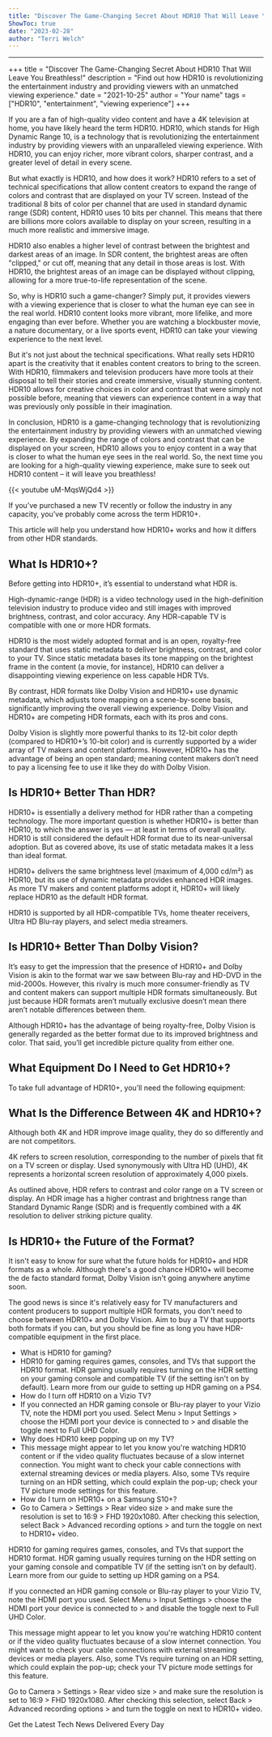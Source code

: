 ```yaml
---
title: "Discover The Game-Changing Secret About HDR10 That Will Leave You Breathless!"
ShowToc: true 
date: "2023-02-28"
author: "Terri Welch"
---
```

*****
+++ 
title = "Discover The Game-Changing Secret About HDR10 That Will Leave You Breathless!" 
description = "Find out how HDR10 is revolutionizing the entertainment industry and providing viewers with an unmatched viewing experience." 
date = "2021-10-25" 
author = "Your name" 
tags = ["HDR10", "entertainment", "viewing experience"] 
+++ 

If you are a fan of high-quality video content and have a 4K television at home, you have likely heard the term HDR10. HDR10, which stands for High Dynamic Range 10, is a technology that is revolutionizing the entertainment industry by providing viewers with an unparalleled viewing experience. With HDR10, you can enjoy richer, more vibrant colors, sharper contrast, and a greater level of detail in every scene.

But what exactly is HDR10, and how does it work? HDR10 refers to a set of technical specifications that allow content creators to expand the range of colors and contrast that are displayed on your TV screen. Instead of the traditional 8 bits of color per channel that are used in standard dynamic range (SDR) content, HDR10 uses 10 bits per channel. This means that there are billions more colors available to display on your screen, resulting in a much more realistic and immersive image.

HDR10 also enables a higher level of contrast between the brightest and darkest areas of an image. In SDR content, the brightest areas are often "clipped," or cut off, meaning that any detail in those areas is lost. With HDR10, the brightest areas of an image can be displayed without clipping, allowing for a more true-to-life representation of the scene.

So, why is HDR10 such a game-changer? Simply put, it provides viewers with a viewing experience that is closer to what the human eye can see in the real world. HDR10 content looks more vibrant, more lifelike, and more engaging than ever before. Whether you are watching a blockbuster movie, a nature documentary, or a live sports event, HDR10 can take your viewing experience to the next level.

But it's not just about the technical specifications. What really sets HDR10 apart is the creativity that it enables content creators to bring to the screen. With HDR10, filmmakers and television producers have more tools at their disposal to tell their stories and create immersive, visually stunning content. HDR10 allows for creative choices in color and contrast that were simply not possible before, meaning that viewers can experience content in a way that was previously only possible in their imagination.

In conclusion, HDR10 is a game-changing technology that is revolutionizing the entertainment industry by providing viewers with an unmatched viewing experience. By expanding the range of colors and contrast that can be displayed on your screen, HDR10 allows you to enjoy content in a way that is closer to what the human eye sees in the real world. So, the next time you are looking for a high-quality viewing experience, make sure to seek out HDR10 content – it will leave you breathless!

{{< youtube uM-MqsWjQd4 >}} 




If you’ve purchased a new TV recently or follow the industry in any capacity, you’ve probably come across the term HDR10+.

 

This article will help you understand how HDR10+ works and how it differs from other HDR standards.

 
##   What Is HDR10+?  
 

Before getting into HDR10+, it’s essential to understand what HDR is.

 

High-dynamic-range (HDR) is a video technology used in the high-definition television industry to produce video and still images with improved brightness, contrast, and color accuracy. Any HDR-capable TV is compatible with one or more HDR formats.

 

HDR10 is the most widely adopted format and is an open, royalty-free standard that uses static metadata to deliver brightness, contrast, and color to your TV. Since static metadata bases its tone mapping on the brightest frame in the content (a movie, for instance), HDR10 can deliver a disappointing viewing experience on less capable HDR TVs.

 

By contrast, HDR formats like Dolby Vision and HDR10+ use dynamic metadata, which adjusts tone mapping on a scene-by-scene basis, significantly improving the overall viewing experience. Dolby Vision and HDR10+ are competing HDR formats, each with its pros and cons.

 

Dolby Vision is slightly more powerful thanks to its 12-bit color depth (compared to HDR10+’s 10-bit color) and is currently supported by a wider array of TV makers and content platforms. However, HDR10+ has the advantage of being an open standard; meaning content makers don’t need to pay a licensing fee to use it like they do with Dolby Vision. 

 
##   Is HDR10+ Better Than HDR?  
 

HDR10+ is essentially a delivery method for HDR rather than a competing technology. The more important question is whether HDR10+ is better than HDR10, to which the answer is yes — at least in terms of overall quality. HDR10 is still considered the default HDR format due to its near-universal adoption. But as covered above, its use of static metadata makes it a less than ideal format. 

 

HDR10+ delivers the same brightness level (maximum of 4,000 cd/m²) as HDR10, but its use of dynamic metadata provides enhanced HDR images. As more TV makers and content platforms adopt it, HDR10+ will likely replace HDR10 as the default HDR format.

 
HDR10 is supported by all HDR-compatible TVs, home theater receivers, Ultra HD Blu-ray players, and select media streamers.
 
##   Is HDR10+ Better Than Dolby Vision?  
 

It’s easy to get the impression that the presence of HDR10+ and Dolby Vision is akin to the format war we saw between Blu-ray and HD-DVD in the mid-2000s. However, this rivalry is much more consumer-friendly as TV and content makers can support multiple HDR formats simultaneously. But just because HDR formats aren’t mutually exclusive doesn’t mean there aren’t notable differences between them.

 

Although HDR10+ has the advantage of being royalty-free, Dolby Vision is generally regarded as the better format due to its improved brightness and color. That said, you’ll get incredible picture quality from either one.

 
##   What Equipment Do I Need to Get HDR10+?  
 

To take full advantage of HDR10+, you’ll need the following equipment:

 
##   What Is the Difference Between 4K and HDR10+?  
 

Although both 4K and HDR improve image quality, they do so differently and are not competitors.

 

4K refers to screen resolution, corresponding to the number of pixels that fit on a TV screen or display. Used synonymously with Ultra HD (UHD), 4K represents a horizontal screen resolution of approximately 4,000 pixels.

 

As outlined above, HDR refers to contrast and color range on a TV screen or display. An HDR image has a higher contrast and brightness range than Standard Dynamic Range (SDR) and is frequently combined with a 4K resolution to deliver striking picture quality.

 
##   Is HDR10+ the Future of the Format?  
 

It isn't easy to know for sure what the future holds for HDR10+ and HDR formats as a whole. Although there's a good chance HDR10+ will become the de facto standard format, Dolby Vision isn't going anywhere anytime soon.

 

The good news is since it's relatively easy for TV manufacturers and content producers to support multiple HDR formats, you don't need to choose between HDR10+ and Dolby Vision. Aim to buy a TV that supports both formats if you can, but you should be fine as long you have HDR-compatible equipment in the first place.

 
- What is HDR10 for gaming?
 - HDR10 for gaming requires games, consoles, and TVs that support the HDR10 format. HDR gaming usually requires turning on the HDR setting on your gaming console and compatible TV (if the setting isn't on by default). Learn more from our guide to setting up HDR gaming on a PS4.
 - How do I turn off HDR10 on a Vizio TV?
 - If you connected an HDR gaming console or Blu-ray player to your Vizio TV, note the HDMI port you used. Select Menu > Input Settings > choose the HDMI port your device is connected to > and disable the toggle next to Full UHD Color.
 - Why does HDR10 keep popping up on my TV?
 - This message might appear to let you know you're watching HDR10 content or if the video quality fluctuates because of a slow internet connection. You might want to check your cable connections with external streaming devices or media players. Also, some TVs require turning on an HDR setting, which could explain the pop-up; check your TV picture mode settings for this feature.
 - How do I turn on HDR10+ on a Samsung S10+?
 - Go to Camera > Settings > Rear video size > and make sure the resolution is set to 16:9 > FHD 1920x1080. After checking this selection, select Back > Advanced recording options > and turn the toggle on next to HDR10+ video.

 
HDR10 for gaming requires games, consoles, and TVs that support the HDR10 format. HDR gaming usually requires turning on the HDR setting on your gaming console and compatible TV (if the setting isn't on by default). Learn more from our guide to setting up HDR gaming on a PS4.
 
If you connected an HDR gaming console or Blu-ray player to your Vizio TV, note the HDMI port you used. Select Menu > Input Settings > choose the HDMI port your device is connected to > and disable the toggle next to Full UHD Color.
 
This message might appear to let you know you're watching HDR10 content or if the video quality fluctuates because of a slow internet connection. You might want to check your cable connections with external streaming devices or media players. Also, some TVs require turning on an HDR setting, which could explain the pop-up; check your TV picture mode settings for this feature.
 
Go to Camera > Settings > Rear video size > and make sure the resolution is set to 16:9 > FHD 1920x1080. After checking this selection, select Back > Advanced recording options > and turn the toggle on next to HDR10+ video.
 

Get the Latest Tech News Delivered Every Day




